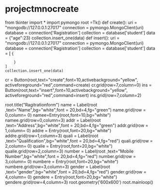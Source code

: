 # projectmnocreate
from tkinter import *
import pymongo
root =Tk()
def create():
    uri = "mongodb://127.0.0.1:27017"
    connection = pymongo.MongoClient(uri)
    database = connection['Ragistration']
    collection = database['student']
    data = {"age":23}
    collection.insert_one(data)
def insert():
    uri = "mongodb://127.0.0.1:27017"
    connection = pymongo.MongoClient(uri)
    database = connection['Ragistration']
    collection = database['student']
    data = [
        {
            
        }
    ]
    collection.insert_one(data)


cr = Button(root,text="create",font=10,activebackground="yellow",
activeforeground="red",command=create)
cr.grid(row=7,column=0)
ins = Button(root,text="insert",font=10,activebackground="yellow",
activeforeground="red",command=insert)
ins.grid(row=7,column=2)

root.title("Ragitrationform")
name = Label(root ,text="Name",bg="white",font = 20,bd=4,fg="green")
name.grid(row = 0,column= 0)
namee=Entry(root,font=10,bg="white")
namee.grid(row=0,column=3)
addr = Label(root ,text="Address",bg="white",font = 20,bd=4,fg="green")
addr.grid(row = 1,column= 0)
addre = Entry(root,font=20,bg="white")
addre.grid(row=1,column=3)
quali = Label(root ,text="Qualification",bg="white",font = 20,bd=4,fg="red")
quali.grid(row = 2,column= 0)
qualie = Entry(root,font=20,bg="white")
qualie.grid(row=2,column=3)
number = Label(root ,text="Mobile Number",bg="white",font = 20,bd=4,fg="red")
number.grid(row = 3,column= 0)
numbere = Entry(root,font=20,bg="white")
numbere.grid(row=3,column=3)
gender = Label(root ,text="gender",bg="white",font = 20,bd=4,fg="red")
gender.grid(row = 4,column= 0)
gendere = Entry(root,font=20,bg="white")
gendere.grid(row=4,column=3)
root.geometry('600x600')
root.mainloop()
